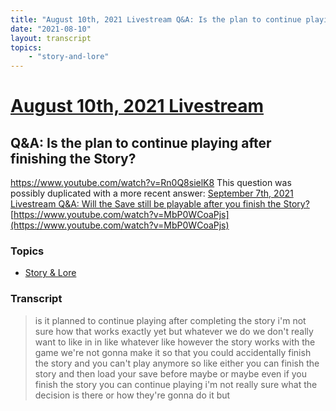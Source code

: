 ```yaml
---
title: "August 10th, 2021 Livestream Q&A: Is the plan to continue playing after finishing the Story?"
date: "2021-08-10"
layout: transcript
topics:
    - "story-and-lore"
---
```

# [August 10th, 2021 Livestream](../2021-08-10.md)
## Q&A: Is the plan to continue playing after finishing the Story?
https://www.youtube.com/watch?v=Rn0Q8sielK8
This question was possibly duplicated with a more recent answer: [September 7th, 2021 Livestream Q&A: Will the Save still be playable after you finish the Story?](./yt-MbP0WCoaPjs.md) [https://www.youtube.com/watch?v=MbP0WCoaPjs](https://www.youtube.com/watch?v=MbP0WCoaPjs)


### Topics
* [Story & Lore](../topics/story-and-lore.md)

### Transcript

> is it planned to continue playing after completing the story i'm not sure how that works exactly yet but whatever we do we don't really want to like in in like whatever like however the story works with the game we're not gonna make it so that you could accidentally finish the story and you can't play anymore so like either you can finish the story and then load your save before maybe or maybe even if you finish the story you can continue playing i'm not really sure what the decision is there or how they're gonna do it but
